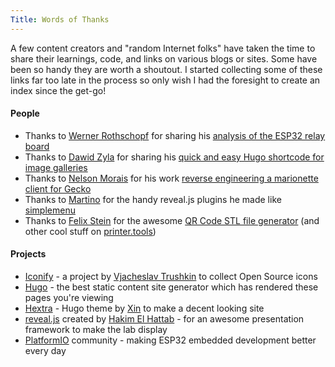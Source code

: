 ```yaml
---
Title: Words of Thanks
---
```


A few content creators and "random Internet folks" have taken the time to share their learnings, code, and links on various blogs or sites. Some have been so handy they are worth a shoutout. I started collecting some of these links far too late in the process so only wish I had the foresight to create an index since the get-go!

#### People
* Thanks to [Werner Rothschopf](https://werner.rothschopf.net/index.htm) for sharing his [analysis of the ESP32 relay board](https://werner.rothschopf.net/microcontroller/202208_esp32_relay_x8_en.htm)
* Thanks to [Dawid Zyla](https://www.dzyla.com/about/about/) for sharing his [quick and easy Hugo shortcode for image galleries](https://www.dzyla.com/blog/post38/)
* Thanks to [Nelson Morais](https://www.linkedin.com/in/njmorais/) for his work [reverse engineering a marionette client for Gecko](https://github.com/njasm/marionette_client)
* Thanks to [Martino](https://martinomagnifico.github.io) for the handy reveal.js plugins he made like [simplemenu](https://github.com/martinomagnifico/reveal.js-simplemenu)
* Thanks to [Felix Stein](https://flxn.de/) for the awesome [QR Code STL file generator](https://printer.tools/qrcode2stl/) (and other cool stuff on [printer.tools](https://printer.tools/))

#### Projects
* [Iconify](https://iconify.design/) - a project by [Vjacheslav Trushkin](https://iconify.design/about/) to collect Open Source icons
* [Hugo](https://gohugo.io/) - the best static content site generator which has rendered these pages you're viewing
* [Hextra](https://imfing.github.io/hextra/) - Hugo theme by [Xin](https://imfing.com/) to make a decent looking site
* [reveal.js](https://revealjs.com/) created by [Hakim El Hattab](https://twitter.com/hakimel) - for an awesome presentation framework to make the lab display
* [PlatformIO](https://platformio.org/) community - making ESP32 embedded development better every day